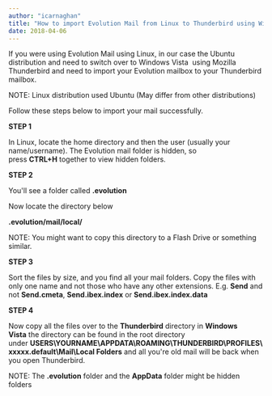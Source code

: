 ```yaml
---
author: "icarnaghan"
title: "How to import Evolution Mail from Linux to Thunderbird using Windows Vista"
date: 2018-04-06
---
```


If you were using Evolution Mail using Linux, in our case the Ubuntu distribution and need to switch over to Windows Vista  using Mozilla Thunderbird and need to import your Evolution mailbox to your Thunderbird mailbox.

NOTE: Linux distribution used Ubuntu (May differ from other distributions)

Follow these steps below to import your mail successfully.

**STEP 1**

In Linux, locate the home directory and then the user (usually your name/username). The Evolution mail folder is hidden, so press **CTRL+H** together to view hidden folders.

**STEP 2**

You'll see a folder called **.evolution** 

Now locate the directory below

**.evolution/mail/local/**

NOTE: You might want to copy this directory to a Flash Drive or something similar.

**STEP 3**

Sort the files by size, and you find all your mail folders. Copy the files with only one name and not those who have any other extensions. E.g. **Send** and not **Send.cmeta**, **Send.ibex.index** or **Send.ibex.index.data**

**STEP 4**

Now copy all the files over to the **Thunderbird** directory in **Windows Vista** the directory can be found in the root directory under **USERS\\YOURNAME\\APPDATA\\ROAMING\\THUNDERBIRD\\PROFILES\\xxxxx.default\\Mail\\Local Folders** and all you're old mail will be back when you open Thunderbird.

NOTE: The **.evolution** folder and the **AppData** folder might be hidden folders
